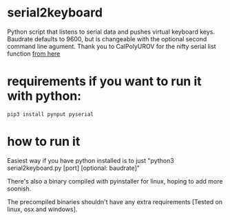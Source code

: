 # serial2keyboard
Python script that listens to serial data and pushes virtual keyboard keys. Baudrate defaults to 9600, but is changeable with the optional second command line agument. Thank you to CalPolyUROV for the nifty serial list function [from here](https://github.com/CalPolyUROV/UROV2019/blob/master/raspi/snr/comms/serial/serial_finder.py) 

# requirements if you want to run it with python:
```
pip3 install pynput pyserial
```

# how to run it
Easiest way if you have python installed is to just "python3 serial2keyboard.py [port] [optional: baudrate]"

There's also a binary compiled with pyinstaller for linux, hoping to add more soonish.

The precompiled binaries shouldn't have any extra requirements [Tested on linux, osx and windows].
